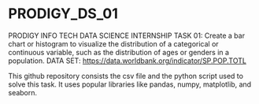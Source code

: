 # PRODIGY_DS_01

PRODIGY INFO TECH DATA SCIENCE INTERNSHIP
TASK 01: Create a bar chart or histogram to visualize the distribution of a categorical or continuous variable, such as the distribution of ages or genders in a population. 
DATA SET: https://data.worldbank.org/indicator/SP.POP.TOTL

This github repository consists the csv file and the python script used to solve this task. It uses popular libraries like pandas, numpy, matplotlib, and seaborn.
